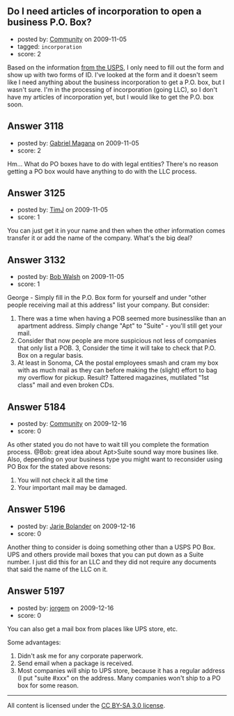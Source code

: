 ## Do I need articles of incorporation to open a business P.O. Box?

- posted by: [Community](https://stackexchange.com/users/-1/-1-community) on 2009-11-05
- tagged: `incorporation`
- score: 2

Based on the information [from the USPS](http://www.usps.com/receive/businesssolutions/poboxesonline.htm), I only need to fill out the form and show up with two forms of ID.  I've looked at the form and it doesn't seem like I need anything about the business incorporation to get a P.O. box, but I wasn't sure.  I'm in the processing of incorporation (going LLC), so I don't have my articles of incorporation yet, but I would like to get the P.O. box soon.


## Answer 3118

- posted by: [Gabriel Magana](https://stackexchange.com/users/-1/1158-gabriel-magana) on 2009-11-05
- score: 2

Hm... What do PO boxes have to do with legal entities?  There's no reason getting a PO box would have anything to do with the LLC process.


## Answer 3125

- posted by: [TimJ](https://stackexchange.com/users/-1/1172-timj) on 2009-11-05
- score: 1

You can just get it in your name and then when the other information comes transfer it or add the name of the company.  What's the big deal?




## Answer 3132

- posted by: [Bob Walsh](https://stackexchange.com/users/-1/346-bob-walsh) on 2009-11-05
- score: 1

George - Simply fill in the P.O. Box form for yourself and under "other people receiving mail at this address" list your company. But consider:

1. There was a time when having a POB seemed more businesslike than an apartment address. Simply change "Apt" to "Suite" - you'll still get your mail.
2. Consider that now people are more suspicious not less of companies that only list a POB.
3, Consider the time it will take to check that P.O. Box on a regular basis.
4. At least in Sonoma, CA the postal employees smash and cram my box with as much mail as they can before making the (slight) effort to bag my overflow for pickup. Result? Tattered magazines, mutilated "1st class" mail and even broken CDs. 


## Answer 5184

- posted by: [Community](https://stackexchange.com/users/-1/-1-community) on 2009-12-16
- score: 0

As other stated you do not have to wait till you complete the formation process. @Bob: great idea about Apt>Suite sound way more busines like. 
Also, depending on your business type you might want to reconsider using PO Box for the stated above resons:
1. You will not check it all the time
2. Your important mail may be damaged. 




## Answer 5196

- posted by: [Jarie Bolander](https://stackexchange.com/users/-1/585-jarie-bolander) on 2009-12-16
- score: 0

Another thing to consider is doing something other than a USPS PO Box. UPS and others provide mail boxes that you can put down as a Suite number. I just did this for an LLC and they did not require any documents that said the name of the LLC on it.


## Answer 5197

- posted by: [jorgem](https://stackexchange.com/users/-1/180-jorgem) on 2009-12-16
- score: 0

You can also get a mail box from places like UPS store, etc.

Some advantages:

 1. Didn't ask me for any corporate paperwork.
 2. Send email when a package is received.
 3. Most companies will ship to UPS store, because it has a regular address (I put "suite #xxx" on the address. Many companies won't ship to a PO box for some reason.



---

All content is licensed under the [CC BY-SA 3.0 license](https://creativecommons.org/licenses/by-sa/3.0/).
